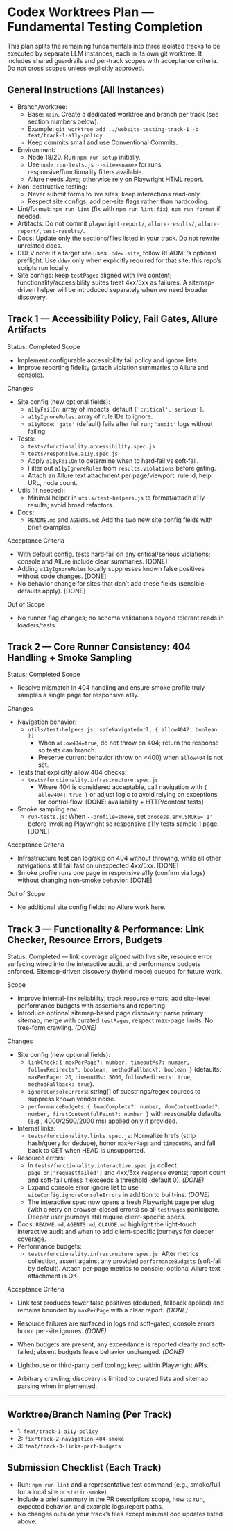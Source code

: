 # Codex Worktrees Plan — Fundamental Testing Completion

This plan splits the remaining fundamentals into three isolated tracks to be executed by separate LLM instances, each in its own git worktree. It includes shared guardrails and per‑track scopes with acceptance criteria. Do not cross scopes unless explicitly approved.

## General Instructions (All Instances)
- Branch/worktree:
  - Base: `main`. Create a dedicated worktree and branch per track (see section numbers below).
  - Example: `git worktree add ../website-testing-track-1 -b feat/track-1-a11y-policy`
  - Keep commits small and use Conventional Commits.
- Environment:
  - Node 18/20. Run `npm run setup` initially.
  - Use `node run-tests.js --site=<name>` for runs; responsive/functionality filters available.
  - Allure needs Java; otherwise rely on Playwright HTML report.
- Non-destructive testing:
  - Never submit forms to live sites; keep interactions read‑only.
  - Respect site configs; add per‑site flags rather than hardcoding.
- Lint/format: `npm run lint` (fix with `npm run lint:fix`), `npm run format` if needed.
- Artifacts: Do not commit `playwright-report/`, `allure-results/`, `allure-report/`, `test-results/`.
- Docs: Update only the sections/files listed in your track. Do not rewrite unrelated docs.
- DDEV note: If a target site uses `.ddev.site`, follow README’s optional preflight. Use `ddev` only when explicitly required for that site; this repo’s scripts run locally.
- Site configs: keep `testPages` aligned with live content; functionality/accessibility suites treat 4xx/5xx as failures. A sitemap-driven helper will be introduced separately when we need broader discovery.

## Track 1 — Accessibility Policy, Fail Gates, Allure Artifacts
Status: Completed
Scope
- Implement configurable accessibility fail policy and ignore lists.
- Improve reporting fidelity (attach violation summaries to Allure and console).

Changes
- Site config (new optional fields):
  - `a11yFailOn`: array of impacts, default `['critical','serious']`.
  - `a11yIgnoreRules`: array of rule IDs to ignore.
  - `a11yMode`: `'gate'` (default) fails after full run; `'audit'` logs without failing.
- Tests:
  - `tests/functionality.accessibility.spec.js`
  - `tests/responsive.a11y.spec.js`
  - Apply `a11yFailOn` to determine when to hard‑fail vs soft‑fail.
  - Filter out `a11yIgnoreRules` from `results.violations` before gating.
  - Attach an Allure text attachment per page/viewport: rule id, help URL, node count.
- Utils (if needed):
  - Minimal helper in `utils/test-helpers.js` to format/attach a11y results; avoid broad refactors.
- Docs:
  - `README.md` and `AGENTS.md`: Add the two new site config fields with brief examples.

Acceptance Criteria
- With default config, tests hard‑fail on any critical/serious violations; console and Allure include clear summaries. [DONE]
- Adding `a11yIgnoreRules` locally suppresses known false positives without code changes. [DONE]
- No behavior change for sites that don’t add these fields (sensible defaults apply). [DONE]

Out of Scope
- No runner flag changes; no schema validations beyond tolerant reads in loaders/tests.

## Track 2 — Core Runner Consistency: 404 Handling + Smoke Sampling
Status: Completed
Scope
- Resolve mismatch in 404 handling and ensure smoke profile truly samples a single page for responsive a11y.

Changes
- Navigation behavior:
  - `utils/test-helpers.js::safeNavigate(url, { allow404?: boolean })`
    - When `allow404=true`, do not throw on 404; return the response so tests can branch.
    - Preserve current behavior (throw on ≥400) when `allow404` is not set.
- Tests that explicitly allow 404 checks:
  - `tests/functionality.infrastructure.spec.js`
    - Where 404 is considered acceptable, call navigation with `{ allow404: true }` or adjust logic to avoid relying on exceptions for control‑flow. [DONE: availability + HTTP/content tests]
- Smoke sampling env:
  - `run-tests.js`: When `--profile=smoke`, set `process.env.SMOKE='1'` before invoking Playwright so responsive a11y tests sample 1 page. [DONE]

Acceptance Criteria
- Infrastructure test can log/skip on 404 without throwing, while all other navigations still fail fast on unexpected 4xx/5xx. [DONE]
- Smoke profile runs one page in responsive a11y (confirm via logs) without changing non‑smoke behavior. [DONE]

Out of Scope
- No additional site config fields; no Allure work here.

## Track 3 — Functionality & Performance: Link Checker, Resource Errors, Budgets
Status: Completed — link coverage aligned with live site, resource error surfacing wired into the interactive audit, and performance budgets enforced. Sitemap-driven discovery (hybrid mode) queued for future work.

Scope
- Improve internal-link reliability; track resource errors; add site-level performance budgets with assertions and reporting.
- Introduce optional sitemap-based page discovery: parse primary sitemap, merge with curated `testPages`, respect max-page limits. No free-form crawling. _(DONE)_

Changes
- Site config (new optional fields):
  - `linkCheck`: `{ maxPerPage?: number, timeoutMs?: number, followRedirects?: boolean, methodFallback?: boolean }` (defaults: `maxPerPage: 20`, `timeoutMs: 5000`, `followRedirects: true`, `methodFallback: true`).
  - `ignoreConsoleErrors`: string[] of substrings/regex sources to suppress known vendor noise.
  - `performanceBudgets`: `{ loadComplete?: number, domContentLoaded?: number, firstContentfulPaint?: number }` with reasonable defaults (e.g., 4000/2500/2000 ms) applied only if provided.
- Internal links:
  - `tests/functionality.links.spec.js`: Normalize hrefs (strip hash/query for dedupe), honor `maxPerPage` and `timeoutMs`, and fall back to GET when HEAD is unsupported.
- Resource errors:
  - In `tests/functionality.interactive.spec.js` collect `page.on('requestfailed')` and 4xx/5xx `response` events; report count and soft-fail unless it exceeds a threshold (default 0). _(DONE)_
  - Expand console error ignore list to use `siteConfig.ignoreConsoleErrors` in addition to built-ins. _(DONE)_
  - The interactive spec now opens a fresh Playwright page per slug (with a retry on browser-closed errors) so all `testPages` participate. Deeper user journeys still require client-specific specs.
- Docs: `README.md`, `AGENTS.md`, `CLAUDE.md` highlight the light-touch interactive audit and when to add client-specific journeys for deeper coverage.
- Performance budgets:
  - `tests/functionality.infrastructure.spec.js`: After metrics collection, assert against any provided `performanceBudgets` (soft‑fail by default). Attach per‑page metrics to console; optional Allure text attachment is OK.

 Acceptance Criteria
- Link test produces fewer false positives (deduped, fallback applied) and remains bounded by `maxPerPage` with a clear report. _(DONE)_
- Resource failures are surfaced in logs and soft-gated; console errors honor per-site ignores. _(DONE)_
- When budgets are present, any exceedance is reported clearly and soft-failed; absent budgets leave behavior unchanged. _(DONE)_

- Lighthouse or third-party perf tooling; keep within Playwright APIs.
- Arbitrary crawling; discovery is limited to curated lists and sitemap parsing when implemented.

---

## Worktree/Branch Naming (Per Track)
- 1: `feat/track-1-a11y-policy`
- 2: `fix/track-2-navigation-404-smoke`
- 3: `feat/track-3-links-perf-budgets`

## Submission Checklist (Each Track)
- Run: `npm run lint` and a representative test command (e.g., smoke/full for a local site or `static-smoke`).
- Include a brief summary in the PR description: scope, how to run, expected behavior, and example logs/report paths.
- No changes outside your track’s files except minimal doc updates listed above.
